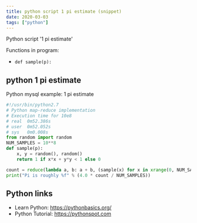 ```yaml
---
title: python script 1 pi estimate (snippet)
date: 2020-03-03
tags: ["python"]
---
```

Python script '1 pi estimate'

Functions in program: 
* `def sample(p):`

## python 1 pi estimate

Python mysql example: 1 pi estimate

```python
#!/usr/bin/python2.7
# Python map-reduce implementation
# Execution time for 10e8
# real	0m52.386s
# user	0m52.052s
# sys	0m0.008s
from random import random
NUM_SAMPLES = 10**8
def sample(p):
    x, y = random(), random()
    return 1 if x*x + y*y < 1 else 0

count = reduce(lambda a, b: a + b, (sample(x) for x in xrange(0, NUM_SAMPLES)))
print("Pi is roughly %f" % (4.0 * count / NUM_SAMPLES))


```

## Python links

- Learn Python: https://pythonbasics.org/
- Python Tutorial: https://pythonspot.com
